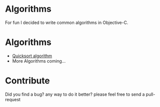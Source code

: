 Algorithms
==========

For fun I decided to write common algorithms in Objective-C.

# Algorithms

- [Quicksort algorithm](http://en.wikipedia.org/wiki/Quicksort)
- More Algorithms coming...

# Contribute 
Did you find a bug? any way to do it better? please feel free to send a pull-request

